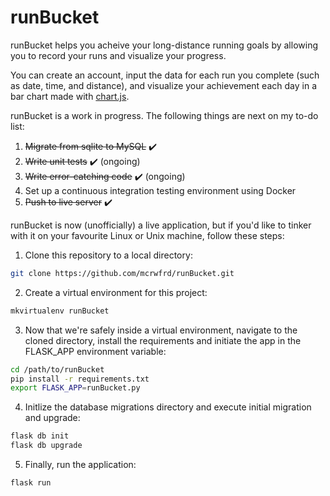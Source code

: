 # runBucket

runBucket helps you acheive your long-distance running goals by allowing you to record your runs and visualize your progress.

You can create an account, input the data for each run you complete (such as date, time, and distance), and visualize your achievement each day in a bar chart made with [chart.js](http://www.chartjs.org/).

runBucket is a work in progress. The following things are next on my to-do list:

1. ~~Migrate from sqlite to MySQL~~ :heavy_check_mark:
1. ~~Write unit tests~~ :heavy_check_mark: (ongoing)
2. ~~Write error-catching code~~ :heavy_check_mark: (ongoing)
2. Set up a continuous integration testing environment using Docker
3. ~~Push to live server~~ :heavy_check_mark:

runBucket is now (unofficially) a live application, but if you'd like to tinker with it on your favourite Linux or Unix machine, follow these steps:

1. Clone this repository to a local directory:
```bash
git clone https://github.com/mcrwfrd/runBucket.git
```
2. Create a virtual environment for this project:

```bash
mkvirtualenv runBucket
```
3. Now that we're safely inside a virtual environment, navigate to the cloned directory, install the requirements and initiate the app in the FLASK_APP environment variable:
```bash
cd /path/to/runBucket
pip install -r requirements.txt
export FLASK_APP=runBucket.py
```
4. Initlize the database migrations directory and execute initial migration and upgrade:

```bash
flask db init
flask db upgrade
```
5. Finally, run the application:
```bash
flask run
```
